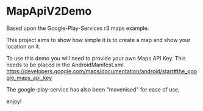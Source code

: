 MapApiV2Demo
============

Based upon the Google-Play-Services r3 maps example.

This project aims to show how simple it is to create a map and show your location on it.

To use this demo you will need to provide your own Maps API Key. This needs to be placed in the AndroidManifest.xml.
https://developers.google.com/maps/documentation/android/start#the_google_maps_api_key

The google-play-service has also been "mavenised" for ease of use,

enjoy!

